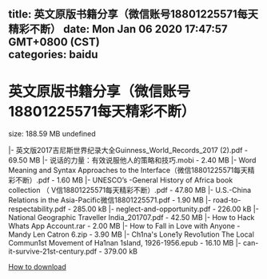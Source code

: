 
title: 英文原版书籍分享（微信账号18801225571每天精彩不断）
date: Mon Jan 06 2020 17:47:57 GMT+0800 (CST)    
categories: baidu
---

# 英文原版书籍分享（微信账号18801225571每天精彩不断）
size: 188.59 MB
 undefined
 
|- 英文版2017吉尼斯世界纪录大全Guinness_World_Records_2017 (2).pdf - 69.50 MB
|- 说话的力量：有效说服他人的策略和技巧.mobi - 2.40 MB
|- Word Meaning and Syntax Approaches to the Interface（微信18801225571每天精彩不断）.pdf - 1.60 MB
|- UNESCO’s -General History of Africa book collection （ V信18801225571每天精彩不断）.pdf - 47.80 MB
|- U.S.-China Relations in the Asia-Pacific微信18801225571.pdf - 1.90 MB
|- road-to-respectability.pdf - 285.00 kB
|- neglect-and-opportunity.pdf - 226.00 kB
|- National Geographic Traveller India_201707.pdf - 42.50 MB
|- How to Hack Whats App Account.rar - 2.00 MB
|- How to Fall in Love with Anyone - Mandy Len Catron 6.zip - 3.90 MB
|- Ch1na's Lone1y Revo1ution The Local Commun1st Movement of Ha1nan 1sland, 1926-1956.epub - 16.10 MB
|- can-it-survive-21st-century.pdf - 379.00 kB

[How to download](https://bpcam.bemobtrk.com/go/2ceec3aa-1ca2-46d6-b9ff-aaa5c184517c?jno=4003)